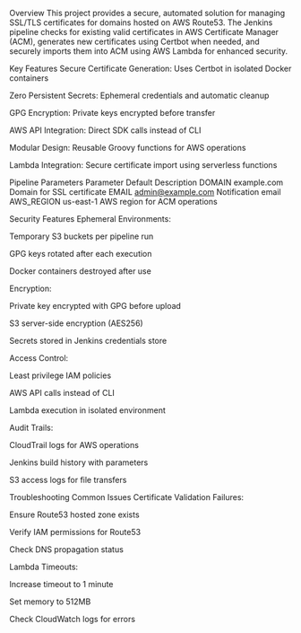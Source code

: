 Overview
This project provides a secure, automated solution for managing SSL/TLS certificates for domains hosted on AWS Route53. The Jenkins pipeline checks for existing valid certificates in AWS Certificate Manager (ACM), generates new certificates using Certbot when needed, and securely imports them into ACM using AWS Lambda for enhanced security.

Key Features
Secure Certificate Generation: Uses Certbot in isolated Docker containers

Zero Persistent Secrets: Ephemeral credentials and automatic cleanup

GPG Encryption: Private keys encrypted before transfer

AWS API Integration: Direct SDK calls instead of CLI

Modular Design: Reusable Groovy functions for AWS operations

Lambda Integration: Secure certificate import using serverless functions

Pipeline Parameters
Parameter	Default	Description
DOMAIN	example.com	Domain for SSL certificate
EMAIL	admin@example.com	Notification email
AWS_REGION	us-east-1	AWS region for ACM operations

Security Features
Ephemeral Environments:

Temporary S3 buckets per pipeline run

GPG keys rotated after each execution

Docker containers destroyed after use

Encryption:

Private key encrypted with GPG before upload

S3 server-side encryption (AES256)

Secrets stored in Jenkins credentials store

Access Control:

Least privilege IAM policies

AWS API calls instead of CLI

Lambda execution in isolated environment

Audit Trails:

CloudTrail logs for AWS operations

Jenkins build history with parameters

S3 access logs for file transfers

Troubleshooting
Common Issues
Certificate Validation Failures:

Ensure Route53 hosted zone exists

Verify IAM permissions for Route53

Check DNS propagation status

Lambda Timeouts:

Increase timeout to 1 minute

Set memory to 512MB

Check CloudWatch logs for errors